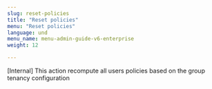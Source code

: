 ```yaml
---
slug: reset-policies
title: "Reset policies"
menu: "Reset policies"
language: und
menu_name: menu-admin-guide-v6-enterprise
weight: 12

---
```


[Internal] This action recompute all users policies based on the group tenancy configuration




